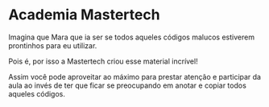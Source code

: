 # Academia Mastertech

Imagina que Mara que ia ser se todos aqueles códigos malucos estiverem prontinhos para eu utilizar.

Pois é, por isso a Mastertech criou esse material incrível!

Assim você pode aproveitar ao máximo para prestar atenção e participar da aula ao invés de ter que ficar se preocupando em anotar e copiar todos aqueles códigos.




